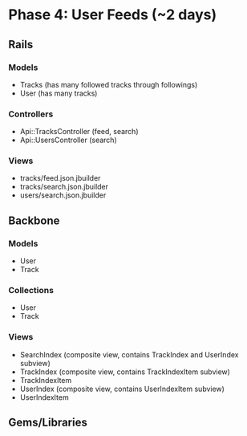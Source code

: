 # Phase 4: User Feeds (~2 days)

## Rails
### Models
* Tracks (has many followed tracks through followings)
* User (has many tracks)

### Controllers
* Api::TracksController (feed, search)
* Api::UsersController (search)

### Views
* tracks/feed.json.jbuilder
* tracks/search.json.jbuilder
* users/search.json.jbuilder

## Backbone
### Models
* User
* Track

### Collections
* User
* Track

### Views
* SearchIndex (composite view, contains TrackIndex and UserIndex subview)
* TrackIndex (composite view, contains TrackIndexItem subview)
* TrackIndexItem
* UserIndex (composite view, contains UserIndexItem subview)
* UserIndexItem

## Gems/Libraries
